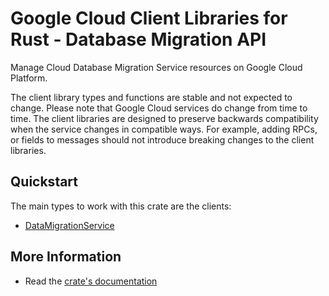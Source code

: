 # Google Cloud Client Libraries for Rust - Database Migration API

<!-- Code generated by sidekick. DO NOT EDIT. -->


Manage Cloud Database Migration Service resources on Google Cloud Platform.

The client library types and functions are stable and not expected to change.
Please note that Google Cloud services do change from time to time. The client
libraries are designed to preserve backwards compatibility when the service
changes in compatible ways. For example, adding RPCs, or fields to messages
should not introduce breaking changes to the client libraries.

## Quickstart

The main types to work with this crate are the clients:

- [DataMigrationService]

## More Information

- Read the [crate's documentation](https://docs.rs/google-cloud-clouddms-v1/latest/google-cloud-clouddms-v1)

[DataMigrationService]: https://docs.rs/google-cloud-clouddms-v1/latest/google_cloud_clouddms_v1/client/struct.DataMigrationService.html
